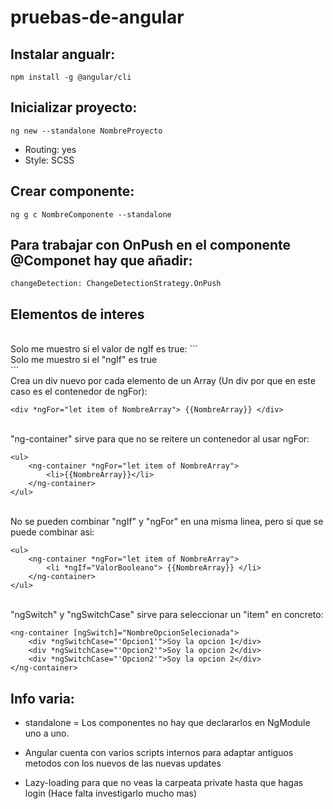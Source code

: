 # pruebas-de-angular

## Instalar angualr:
```npm install -g @angular/cli```

## Inicializar proyecto:
```ng new --standalone NombreProyecto```
- Routing: yes
- Style: SCSS

## Crear componente:
```ng g c NombreComponente --standalone```

## Para trabajar con OnPush en el componente @Componet hay que añadir:
```changeDetection: ChangeDetectionStrategy.OnPush```

## Elementos de interes
<br>
Solo me muestro si el valor de ngIf es true:
```
<div *ngIf="ValorBooleano">Solo me muestro si el "ngIf" es true</div>
```
<br>
Crea un div nuevo por cada elemento de un Array (Un div por que en este caso es el contenedor de ngFor):

```
<div *ngFor="let item of NombreArray"> {{NombreArray}} </div>
```
<br>
"ng-container" sirve para que no se reitere un contenedor al usar ngFor:

    <ul>
        <ng-container *ngFor="let item of NombreArray">
            <li>{{NombreArray}}</li>
        </ng-container>
    </ul>

<br>
No se pueden combinar "ngIf" y "ngFor" en una misma linea, pero si que se puede combinar asi:

    <ul>
        <ng-container *ngFor="let item of NombreArray">
            <li *ngIf="ValorBooleano"> {{NombreArray}} </li>
        </ng-container>
    </ul>

<br>
"ngSwitch" y "ngSwitchCase" sirve para seleccionar un "item" en concreto:

    <ng-container [ngSwitch]="NombreOpcionSelecionada">
        <div *ngSwitchCase="'Opcion1'">Soy la opcion 1</div>
        <div *ngSwitchCase="'Opcion2'">Soy la opcion 2</div>
        <div *ngSwitchCase="'Opcion2'">Soy la opcion 2</div>
    </ng-container>


## Info varia:

- standalone = Los componentes no hay que declararlos en NgModule uno a uno.

- Angular cuenta con varios scripts internos para adaptar antiguos metodos con los nuevos de las nuevas updates

- Lazy-loading para que no veas la carpeata private hasta que hagas login (Hace falta investigarlo mucho mas)
